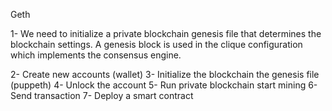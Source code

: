 
Geth
 
1- We need to initialize a private blockchain genesis file that determines the blockchain settings. 
A genesis block is used in the clique configuration which implements the consensus engine. 

2- Create new accounts (wallet)
3- Initialize the blockchain the genesis file (puppeth)
4- Unlock the account 
5- Run private blockchain start mining 
6- Send transaction 
7- Deploy a smart contract 

